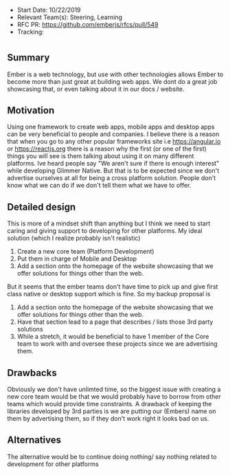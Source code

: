 - Start Date: 10/22/2019
- Relevant Team(s): Steering, Learning
- RFC PR: https://github.com/emberjs/rfcs/pull/549
- Tracking:

# <RFC title>

## Summary

Ember is a web technology, but use with other technologies allows Ember to become more than just great at building web apps. We dont do a great job showcasing that, or even talking about it in our docs / website.

## Motivation

Using one framework to create web apps, mobile apps and desktop apps can be very beneficial to people and companies. 
I believe there is a reason that when you go to any other popular frameworks site i.e https://angular.io or https://reactjs.org there is a reason why the first (or one of the first) things you will see is them talking about using it on many different platforms.
Ive heard people say "We aren't sure if there is enough interest" while developing Glimmer Native. But that is to be expected since we don't advertise ourselves at all for being a cross platform solution. People don't know what we can do if we don't tell them what we have to offer.

## Detailed design

This is more of a mindset shift than anything but I think we need to start caring and giving support to developing for other platforms.
My ideal solution (which I realize probably isn't realistic)
1. Create a new core team (Platform Development)
2. Put them in charge of Mobile and Desktop
3. Add a section onto the homepage of the website showcasing that we offer solutions for things other than the web.

But it seems that the ember teams don't have time to pick up and give first class native or desktop support which is fine. So my backup proposal is

1. Add a section onto the homepage of the website showcasing that we offer solutions for things other than the web.
2. Have that section lead to a page that describes / lists those 3rd party solutions
3. While a stretch, it would be beneficial to have 1 member of the Core team to work with and oversee these projects since we are advertising them.

## Drawbacks

Obviously we don't have unlimted time, so the biggest issue with creating a new core team would be that we would probably have to borrow from other teams which would provide time constraints.
A drawback of keeping the libraries developed by 3rd parties is we are putting our (Embers) name on them by advertising them, so if they don't work right it looks bad on us.

## Alternatives
The alternative would be to continue doing nothing/ say nothing related to development for other platforms
